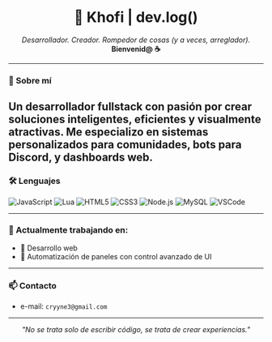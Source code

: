 
<h1 align="center">🖤 Khofi | dev.log()</h1>
<p align="center">
  <i>Desarrollador. Creador. Rompedor de cosas (y a veces, arreglador).</i><br>
  <b>Bienvenid@  ☕</b>
</p>

---

### 🧠 Sobre mí
Un desarrollador fullstack con pasión por crear soluciones inteligentes, eficientes y visualmente atractivas. Me especializo en sistemas personalizados para comunidades, bots para Discord, y dashboards web.
---

### 🛠️ Lenguajes

![JavaScript](https://img.shields.io/badge/-JavaScript-F7DF1E?style=flat\&logo=javascript\&logoColor=black)
![Lua](https://img.shields.io/badge/-Lua-2C2D72?style=flat\&logo=lua\&logoColor=white)
![HTML5](https://img.shields.io/badge/-HTML5-E34F26?style=flat\&logo=html5\&logoColor=white)
![CSS3](https://img.shields.io/badge/-CSS3-1572B6?style=flat\&logo=css3)
![Node.js](https://img.shields.io/badge/-Node.js-339933?style=flat\&logo=nodedotjs\&logoColor=white)
![MySQL](https://img.shields.io/badge/-MySQL-4479A1?style=flat\&logo=mysql\&logoColor=white)
![VSCode](https://img.shields.io/badge/-VSCode-007ACC?style=flat\&logo=visualstudiocode)

---

### 🔭 Actualmente trabajando en:

* 🧾 Desarrollo web
* 🧠 Automatización de paneles con control avanzado de UI

---

### 📫 Contacto

* e-mail: `cryyne3@gmail.com`

---

<p align="center">
  <i>"No se trata solo de escribir código, se trata de crear experiencias."</i>
</p>

